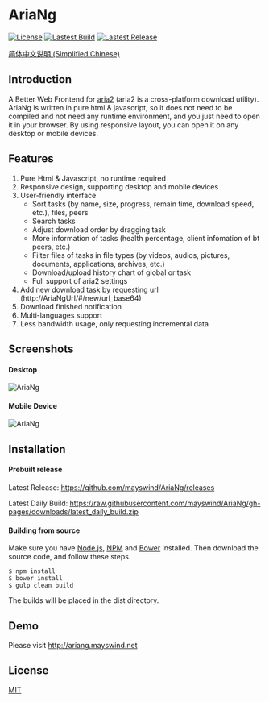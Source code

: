 # AriaNg
[![License](https://img.shields.io/github/license/mayswind/AriaNg.svg?style=flat)](https://github.com/mayswind/AriaNg/blob/master/LICENSE)
[![Lastest Build](https://img.shields.io/circleci/project/mayswind/AriaNg.svg?style=flat)](https://circleci.com/gh/mayswind/AriaNg/tree/master)
[![Lastest Release](https://img.shields.io/github/release/mayswind/AriaNg.svg?style=flat)](https://github.com/mayswind/AriaNg/releases)

[简体中文说明 (Simplified Chinese)](https://github.com/mayswind/AriaNg/blob/master/README-CHS.md)

## Introduction
A Better Web Frontend for [aria2](https://github.com/aria2/aria2) (aria2 is a cross-platform download utility). AriaNg is written in pure html & javascript, so it does not need to be compiled and not need any runtime environment, and you just need to open it in your browser. By using responsive layout, you can open it on any desktop or mobile devices.

## Features
1. Pure Html & Javascript, no runtime required
2. Responsive design, supporting desktop and mobile devices
3. User-friendly interface
    * Sort tasks (by name, size, progress, remain time, download speed, etc.), files, peers
    * Search tasks
    * Adjust download order by dragging task
    * More information of tasks (health percentage, client infomation of bt peers, etc.)
    * Filter files of tasks in file types (by videos, audios, pictures, documents, applications, archives, etc.)
    * Download/upload history chart of global or task
    * Full support of aria2 settings
4. Add new download task by requesting url (http://AriaNgUrl/#/new/url_base64)
5. Download finished notification
6. Multi-languages support
7. Less bandwidth usage, only requesting incremental data

## Screenshots
#### Desktop
![AriaNg](https://raw.githubusercontent.com/mayswind/AriaNg/gh-pages/screenshots/desktop.png)
#### Mobile Device
![AriaNg](https://raw.githubusercontent.com/mayswind/AriaNg/gh-pages/screenshots/mobile.png)

## Installation
#### Prebuilt release
Latest Release: https://github.com/mayswind/AriaNg/releases

Latest Daily Build: https://raw.githubusercontent.com/mayswind/AriaNg/gh-pages/downloads/latest_daily_build.zip

#### Building from source
Make sure you have [Node.js](https://nodejs.org/), [NPM](https://www.npmjs.com/) and [Bower](https://bower.io/) installed. Then download the source code, and follow these steps.

    $ npm install
    $ bower install
    $ gulp clean build

The builds will be placed in the dist directory.

## Demo
Please visit http://ariang.mayswind.net

## License
[MIT](https://github.com/mayswind/AriaNg/blob/master/LICENSE)
